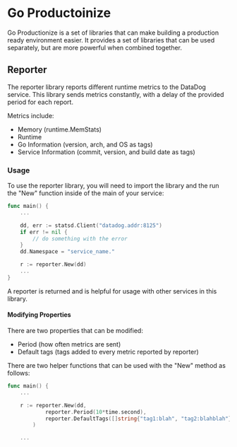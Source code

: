 # Go Productoinize

Go Productionize is a set of libraries that can make building a production ready environment easier. It provides a set of libraries that can be used separately, but are more powerful when combined together.

## Reporter

The reporter library reports different runtime metrics to the DataDog service. This library sends metrics constantly, with a delay of the provided period for each report.

Metrics include:

* Memory (runtime.MemStats)
* Runtime
* Go Information (version, arch, and OS as tags)
* Service Information (commit, version, and build date as tags)

### Usage

To use the reporter library, you will need to import the library and the run the "New" function inside of the main of your service:

```go
func main() {
    ...

    dd, err := statsd.Client("datadog.addr:8125")
    if err != nil {
        // do something with the error
    }
    dd.Namespace = "service_name."

    r := reporter.New(dd)
    ...
}
```

A reporter is returned and is helpful for usage with other services in this library.

#### Modifying Properties

There are two properties that can be modified:

* Period (how often metrics are sent)
* Default tags (tags added to every metric reported by reporter)

There are two helper functions that can be used with the "New" method as follows:

```go
func main() {
    ...

    r := reporter.New(dd,
            reporter.Period(10*time.second),
            reporter.DefaultTags([]string{"tag1:blah", "tag2:blahblah"})
        )

    ...
```